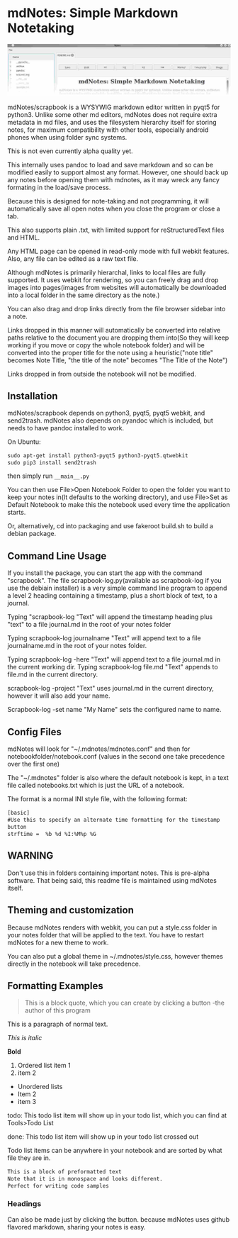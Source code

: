 mdNotes: Simple Markdown Notetaking
===================================

![](./screenshot.jpg)

mdNotes/scrapbook is a WYSYWIG markdown editor written in pyqt5 for python3. Unlike some other md editors, mdNotes does not require extra metadata in md files, and uses the filesystem hierarchy itself for storing notes, for maximum compatibility with other tools, especially android phones when using folder sync systems.

This is not even currently alpha quality yet.

This internally uses pandoc to load and save markdown and so can be modified easily to support almost any format. However, one should back up any notes before opening them with mdnotes, as it may wreck any fancy formating in the load/save process.

Because this is designed for note-taking and not programming, it will automatically save all open notes when you close the program or close a tab.

This also supports plain .txt, with limited support for reStructuredText files and HTML.

Any HTML page can be opened in read-only mode with full webkit features. Also, any file can be edited as a raw text file.

Although mdNotes is primarily hierarchal, links to local files are fully supported. It uses webkit for rendering, so you can freely drag and drop images into pages(images from websites will automatically be downloaded into a local folder in the same directory as the note.)

You can also drag and drop links directly from the file browser sidebar into a note. 

Links dropped in this manner will automatically be converted into relative paths relative to the document you are dropping them into(So they will keep working if you move or copy the whole notebook folder) and will be converted into the proper title for the note using a heuristic("note title" becomes Note Title, "the title of the note" becomes "The Title of the Note")

Links dropped in from outside the notebook will not be modified.

Installation
------------

mdNotes/scrapbook depends on python3, pyqt5, pyqt5 webkit, and send2trash. mdNotes also depends on pyandoc which is included, but needs to have pandoc installed to work.

On Ubuntu:

    sudo apt-get install python3-pyqt5 python3-pyqt5.qtwebkit
    sudo pip3 install send2trash

then simply run `__main__.py`

You can then use File&gt;Open Notebook Folder to open the folder you want to keep your notes in(It defaults to the working directory), and use File&gt;Set as Default Notebook to make this the notebook used every time the application starts.

Or, alternatively, cd into packaging and use fakeroot build.sh to build a debian package.

Command Line Usage
------------------

If you install the package, you can start the app with the command "scrapbook".
The file scrapbook-log.py(available as scrapbook-log if you use the debiain installer) is a very simple command line program to append a level 2 heading containing a timestamp, plus a short block of text, to a journal.

Typing "scrapbook-log "Text" will append the timestamp heading plus "text" to a file journal.md in the root of your notes folder

Typing scrapbook-log journalname "Text" will append text to a file journalname.md in the root of your notes folder.

Typing scrapbook-log -here "Text" will append text to a file journal.md in the current working dir.
Typing scrapbook-log file.md "Text" appends to file.md in the current directory.

scrapbook-log -project "Text" uses journal.md in the current directory, however it will also add your name.

Scrapbook-log -set name "My Name" sets the configured name to name.

Config Files
------------

mdNotes will look for "~/.mdnotes/mdnotes.conf" and then for notebookfolder/notebook.conf (values in the second one take precedence over the first one)

The "~/.mdnotes" folder is also where the default notebook is kept, in a text file called notebooks.txt which is just the URL of a notebook.

The format is a normal INI style file, with the following format:

    [basic]
    #Use this to specify an alternate time formatting for the timestamp button
    strftime =  %b %d %I:%M%p %G

WARNING
-------

Don't use this in folders containing important notes. This is pre-alpha software. That being said, this readme file is maintained using mdNotes itself.

Theming and customization
-------------------------

Because mdNotes renders with webkit, you can put a style.css folder in your notes folder that will be applied to the text. You have to restart mdNotes for a new theme to work.

You can also put a global theme in ~/.mdnotes/style.css, however themes directly in the notebook will take precedence.

Formatting Examples
-------------------

> This is a block quote, which you can create by clicking a button
> -the author of this program

This is a paragraph of normal text.

*This is italic*

**Bold**

1.  Ordered list item 1
2.  item 2

-   Unordered lists
-   Item 2
-   item 3

todo: This todo list item will show up in your todo list, which you can find at Tools&gt;Todo List

done: This todo list item will show up in your todo list crossed out

Todo list items can be anywhere in your notebook and are sorted by what file they are in.

    This is a block of preformatted text
    Note that it is in monospace and looks different.
    Perfect for writing code samples

### Headings

Can also be made just by clicking the button.
because mdNotes uses github flavored markdown, sharing your notes is easy.
